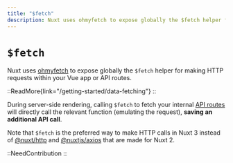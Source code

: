 ```yaml
---
title: "$fetch"
description: Nuxt uses ohmyfetch to expose globally the $fetch helper for making HTTP requests.
---
```


# `$fetch`

Nuxt uses [ohmyfetch](https://github.com/unjs/ohmyfetch) to expose globally the `$fetch` helper for making HTTP requests within your Vue app or API routes.

::ReadMore{link="/getting-started/data-fetching"}
::

During server-side rendering, calling `$fetch` to fetch your internal [API routes](/guide/directory-structure/server) will directly call the relevant function (emulating the request), **saving an additional API call**.

Note that `$fetch` is the preferred way to make HTTP calls in Nuxt 3 instead of [@nuxt/http](https://github.com/nuxt/http) and [@nuxtjs/axios](https://github.com/nuxt-community/axios-module) that are made for Nuxt 2.

::NeedContribution
::
